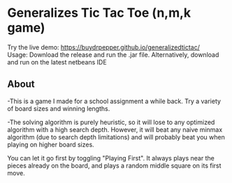 <h1>Generalizes Tic Tac Toe (n,m,k game)</h1>
Try the live demo: <a href="https://buydrpepper.github.io/generalizedtictac/">https://buydrpepper.github.io/generalizedtictac/</a> </br>
Usage: Download the release and run the .jar file. Alternatively, download and run on the latest netbeans IDE<br/>

<h2>About</h2>
<p>-This is a game I made for a school assignment a while back. Try a variety of board sizes and winning lengths.</p>
<p>-The solving algorithm is purely heuristic, so it will lose to any optimized algorithm with a high search depth. However, it will beat any naive minmax algorithm (due to search depth limitations) and will probably beat you when playing on higher board sizes.</p>
<p>You can let it go first by toggling "Playing First". It always plays near the pieces already on the board, and plays a random middle square on its first move.</p>
